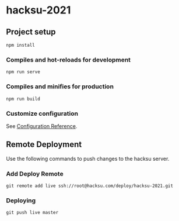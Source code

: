 # hacksu-2021

## Project setup
```
npm install
```

### Compiles and hot-reloads for development
```
npm run serve
```

### Compiles and minifies for production
```
npm run build
```

### Customize configuration
See [Configuration Reference](https://cli.vuejs.org/config/).


## Remote Deployment

Use the following commands to push changes to the hacksu server.

### Add Deploy Remote
```
git remote add live ssh://root@hacksu.com/deploy/hacksu-2021.git
```

### Deploying
```
git push live master
```

